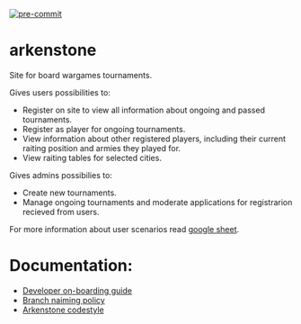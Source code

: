 [![pre-commit](https://img.shields.io/badge/pre--commit-enabled-brightgreen?logo=pre-commit&logoColor=white)](https://github.com/pre-commit/pre-commit)

# arkenstone

Site for board wargames tournaments.

Gives users possibilities to:
- Register on site to view all information about ongoing and passed tournaments.
- Register as player for ongoing tournaments.
- View information about other registered players, including their current raiting position and armies they played for.
- View raiting tables for selected cities.

Gives admins possibilies to:
- Create new tournaments.
- Manage ongoing tournaments and moderate applications for registrarion recieved from users.

For more information about user scenarios read [google sheet](https://docs.google.com/spreadsheets/d/1-0XJSyblXo-fqIp7M5ilByEk8yUb91jx0wxa1dGEdLY/edit?usp=sharing).

# Documentation:

- [Developer on-boarding guide](https://github.com/lejbron/arkenstone/blob/master/docs/get_on_board.md)
- [Branch naiming policy](https://github.com/lejbron/arkenstone/blob/master/docs/branch_policy.md)
- [Arkenstone codestyle](https://github.com/lejbron/arkenstone/blob/master/docs/Arcenstone_codestyle.md)

